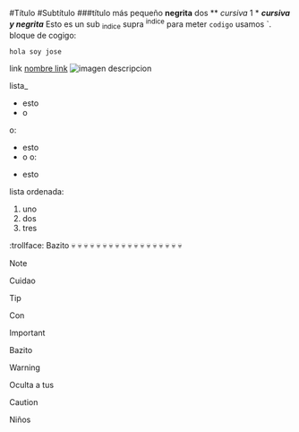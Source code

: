 #Título
#Subtítulo
###título más pequeño
**negrita** dos ** *cursiva* 1 *
***cursiva y negrita***
Esto es un sub <sub>indice</sub>
supra <sup>indice</sup>
para meter `codigo` usamos `. bloque de cogigo:
```
hola soy jose
```
link [nombre link](https://es.wikipedia.org/wiki/Canis_lupus)
![imagen descripcion](https://live-production.wcms.abc-cdn.net.au/500598a4e1200a81a819db6ad2f7812e?impolicy=wcms_crop_resize&cropH=608&cropW=1080&xPos=0&yPos=1&width=862&height=485)

lista_
- esto
- o

o:
* esto
* o
o:
+ esto

lista ordenada:
1. uno
2. dos
3. tres

:trollface:
Bazito :skull: :skull: :skull: :skull: :skull: :skull: :skull: :skull: :skull: :skull: :skull: :skull: :skull: :skull: :skull: :skull: :skull: :skull:

>[!NOTE]
>Cuidao

>[!TIP]
>Con

>[!IMPORTANT]
>Bazito

>[!WARNING]
>Oculta a tus

>[!CAUTION]
>Niños
